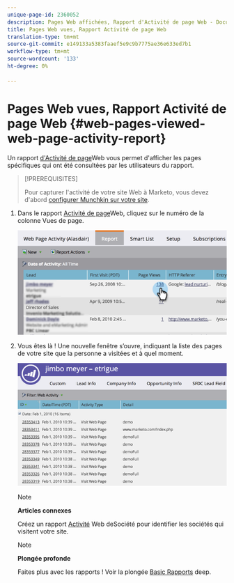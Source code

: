 ```yaml
---
unique-page-id: 2360052
description: Pages Web affichées, Rapport d'Activité de page Web - Documents marketing - Documentation du produit
title: Pages Web vues, Rapport Activité de page Web
translation-type: tm+mt
source-git-commit: e149133a5383faaef5e9c9b7775ae36e633ed7b1
workflow-type: tm+mt
source-wordcount: '133'
ht-degree: 0%

---
```



# Pages Web vues, Rapport Activité de page Web {#web-pages-viewed-web-page-activity-report}

Un rapport [d&#39;Activité de page](../../../../../product-docs/reporting/basic-reporting/report-types/web-page-activity-report.md)Web vous permet d&#39;afficher les pages spécifiques qui ont été consultées par les utilisateurs du rapport.

>[!PREREQUISITES]
>
>Pour capturer l&#39;activité de votre site Web à Marketo, vous devez d&#39;abord [configurer Munchkin sur votre site](../../../../../product-docs/administration/additional-integrations/add-munchkin-tracking-code-to-your-website.md).

1. Dans le rapport [Activité de page](../../../../../product-docs/reporting/basic-reporting/report-types/web-page-activity-report.md)Web, cliquez sur le numéro de la colonne Vues de page.

   ![](assets/image2014-9-16-14-3a54-3a8.png)

1. Vous êtes là ! Une nouvelle fenêtre s’ouvre, indiquant la liste des pages de votre site que la personne a visitées et à quel moment.

   ![](assets/image2014-9-16-14-3a54-3a12.png)

   >[!NOTE]
   >
   >**Articles connexes**
   >
   >
   >Créez un rapport [Activité](../../../../../product-docs/reporting/basic-reporting/report-types/company-web-activity-report.md) Web deSociété pour identifier les sociétés qui visitent votre site.

   >[!NOTE]
   >
   >**Plongée profonde**
   >
   >
   >Faites plus avec les rapports ! Voir la plongée [Basic Rapports](http://docs.marketo.com/display/docs/basic+reporting) deep.

